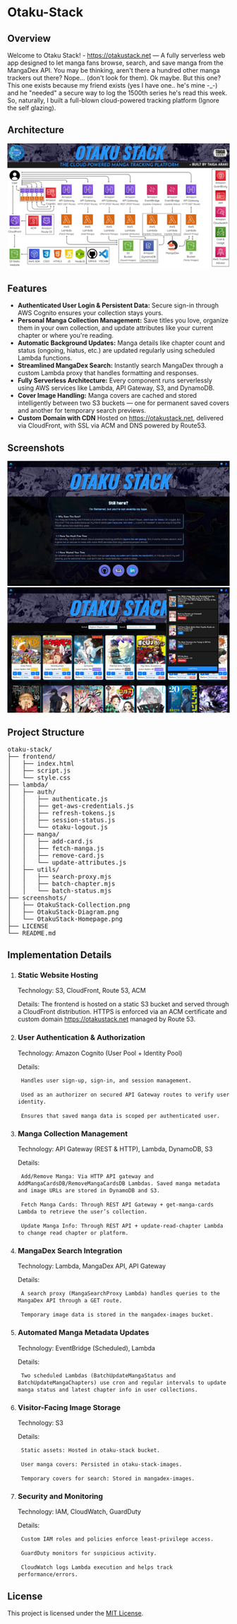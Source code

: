 # Otaku-Stack

## Overview
Welcome to Otaku Stack! - https://otakustack.net — A fully serverless web app designed to let manga fans browse, search, and save manga from the MangaDex API.
You may be thinking, aren't there a hundred other manga trackers out there? Nope... (don't look for them). Ok maybe. But this one? 
This one exists because my friend exists (yes I have one.. he's mine -_-) and he "needed" a secure way to log the 1500th series he's read this week. 
So, naturally, I built a full-blown cloud-powered tracking platform (Ignore the self glazing).

## Architecture
![Screenshot](./screenshots/OtakuStack-Diagram-UPDATE.png)

## Features
- **Authenticated User Login & Persistent Data:** Secure sign-in through AWS Cognito ensures your collection stays yours. 
- **Personal Manga Collection Management:** Save titles you love, organize them in your own collection, and update attributes like your current chapter or where you're reading.
- **Automatic Background Updates:** Manga details like chapter count and status (ongoing, hiatus, etc.) are updated regularly using scheduled Lambda functions.
- **Streamlined MangaDex Search:** Instantly search MangaDex through a custom Lambda proxy that handles formatting and responses.
- **Fully Serverless Architecture:** Every component runs serverlessly using AWS services like Lambda, API Gateway, S3, and DynamoDB.
- **Cover Image Handling:** Manga covers are cached and stored intelligently between two S3 buckets — one for permanent saved covers and another for temporary search previews.
- **Custom Domain with CDN** Hosted on https://otakustack.net, delivered via CloudFront, with SSL via ACM and DNS powered by Route53.

## Screenshots
![Screenshot](./screenshots/OtakuStack-Homepage.png) ![Screenshot](./screenshots/OtakuStack-Collection.png)

## Project Structure
<pre>otaku-stack/
├── frontend/
│   ├── index.html
│   ├── script.js
│   └── style.css
├── lambda/
│   ├── auth/
│   │   ├── authenticate.js
│   │   ├── get-aws-credentials.js
│   │   ├── refresh-tokens.js
│   │   ├── session-status.js
│   │   └── otaku-logout.js
│   ├── manga/
│   │   ├── add-card.js
│   │   ├── fetch-manga.js
│   │   ├── remove-card.js
│   │   └── update-attributes.js
│   ├── utils/
│   │   ├── search-proxy.mjs
│   │   ├── batch-chapter.mjs
│   │   └── batch-status.mjs
├── screenshots/
│   ├── OtakuStack-Collection.png
│   ├── OtakuStack-Diagram.png
│   └── OtakuStack-Homepage.png
├── LICENSE
└── README.md</pre>

## Implementation Details
1. ### Static Website Hosting

    Technology: S3, CloudFront, Route 53, ACM

    Details: The frontend is hosted on a static S3 bucket and served through a CloudFront distribution. HTTPS is enforced via an ACM certificate and custom domain https://otakustack.net managed by Route 53.

2. ### User Authentication & Authorization

    Technology: Amazon Cognito (User Pool + Identity Pool)

    Details:

        Handles user sign-up, sign-in, and session management.

        Used as an authorizer on secured API Gateway routes to verify user identity.

        Ensures that saved manga data is scoped per authenticated user.

3. ### Manga Collection Management

    Technology: API Gateway (REST & HTTP), Lambda, DynamoDB, S3

    Details:

        Add/Remove Manga: Via HTTP API gateway and AddMangaCardsDB/RemoveMangaCardsDB Lambdas. Saved manga metadata and image URLs are stored in DynamoDB and S3.

        Fetch Manga Cards: Through REST API Gateway + get-manga-cards Lambda to retrieve the user’s collection.

        Update Manga Info: Through REST API + update-read-chapter Lambda to change read chapter or platform.

4. ### MangaDex Search Integration

    Technology: Lambda, MangaDex API, API Gateway

    Details:

        A search proxy (MangaSearchProxy Lambda) handles queries to the MangaDex API through a GET route.

        Temporary image data is stored in the mangadex-images bucket.

5. ### Automated Manga Metadata Updates

    Technology: EventBridge (Scheduled), Lambda

    Details:

        Two scheduled Lambdas (BatchUpdateMangaStatus and BatchUpdateMangaChapters) use cron and regular intervals to update manga status and latest chapter info in user collections.

6. ### Visitor-Facing Image Storage

    Technology: S3

    Details:

        Static assets: Hosted in otaku-stack bucket.

        User manga covers: Persisted in otaku-stack-images.

        Temporary covers for search: Stored in mangadex-images.

7. ### Security and Monitoring

    Technology: IAM, CloudWatch, GuardDuty

    Details:

        Custom IAM roles and policies enforce least-privilege access.

        GuardDuty monitors for suspicious activity.

        CloudWatch logs Lambda execution and helps track performance/errors.

## License
This project is licensed under the [MIT License](./LICENSE).
